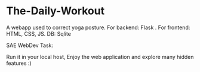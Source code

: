 # The-Daily-Workout
A webapp used to correct yoga posture.  For backend: Flask . For frontend: HTML, CSS, JS. DB: Sqlite

SAE WebDev Task:

Run it in your local host, Enjoy the web application and explore many hidden features :)
